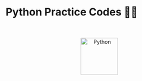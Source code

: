 <h1>Python Practice Codes 📖🐍</h1><br><br>



<div style="text-align: center;display: block;"><img src="https://s4.uupload.ir/files/2048px-python-logo-notext.svg_szvi.png" alt="Python" width="100" height="100"></div>